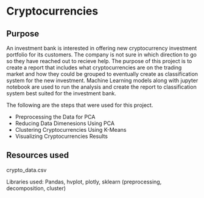 # Cryptocurrencies

## Purpose 
An investment bank is interested in offering new cryptocurrency investment portfolio for its customers. The company is not sure in which direction to go so they have reached out to recieve help. The purpose of this project is to create a report that includes what cryptocurrencies are on the trading market and how they could be grouped to eventually create as classification system for the new investment. Machine Learning models along with jupyter notebook are used to run the analysis and create the report to classification system best suited for the investment bank.


The following are the steps that were used for this project.

- Preprocessing the Data for PCA 
- Reducing Data Dimenesions Using PCA
- Clustering Cryptocurrencies Using K-Means
- Visualizing Cryptocurrencies Results

## Resources used 

crypto_data.csv

Libraries used:
Pandas, hvplot, plotly, sklearn (preprocessing, decomposition, cluster)

